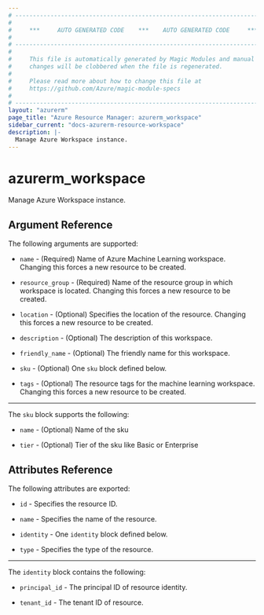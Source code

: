 ```yaml
---
# ----------------------------------------------------------------------------
#
#     ***     AUTO GENERATED CODE    ***    AUTO GENERATED CODE     ***
#
# ----------------------------------------------------------------------------
#
#     This file is automatically generated by Magic Modules and manual
#     changes will be clobbered when the file is regenerated.
#
#     Please read more about how to change this file at
#     https://github.com/Azure/magic-module-specs
#
# ----------------------------------------------------------------------------
layout: "azurerm"
page_title: "Azure Resource Manager: azurerm_workspace"
sidebar_current: "docs-azurerm-resource-workspace"
description: |-
  Manage Azure Workspace instance.
---
```


# azurerm_workspace

Manage Azure Workspace instance.


## Argument Reference

The following arguments are supported:

* `name` - (Required) Name of Azure Machine Learning workspace. Changing this forces a new resource to be created.

* `resource_group` - (Required) Name of the resource group in which workspace is located. Changing this forces a new resource to be created.

* `location` - (Optional) Specifies the location of the resource. Changing this forces a new resource to be created.

* `description` - (Optional) The description of this workspace.

* `friendly_name` - (Optional) The friendly name for this workspace.

* `sku` - (Optional) One `sku` block defined below.

* `tags` - (Optional) The resource tags for the machine learning workspace. Changing this forces a new resource to be created.

---

The `sku` block supports the following:

* `name` - (Optional) Name of the sku

* `tier` - (Optional) Tier of the sku like Basic or Enterprise

## Attributes Reference

The following attributes are exported:

* `id` - Specifies the resource ID.

* `name` - Specifies the name of the resource.

* `identity` - One `identity` block defined below.

* `type` - Specifies the type of the resource.


---

The `identity` block contains the following:

* `principal_id` - The principal ID of resource identity.

* `tenant_id` - The tenant ID of resource.
